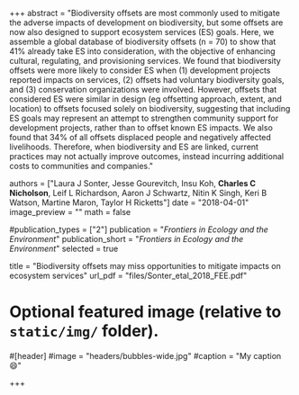 +++
abstract = "Biodiversity offsets are most commonly used to mitigate the adverse impacts of development on biodiversity, but some offsets are now also designed to support ecosystem services (ES) goals. Here, we assemble a global database of biodiversity offsets (n = 70) to show that 41% already take ES into consideration, with the objective of enhancing cultural, regulating, and provisioning services. We found that biodiversity offsets were more likely to consider ES when (1) development projects reported impacts on services, (2) offsets had voluntary biodiversity goals, and (3) conservation organizations were involved. However, offsets that considered ES were similar in design (eg offsetting approach, extent, and location) to offsets focused solely on biodiversity, suggesting that including ES goals may represent an attempt to strengthen community support for development projects, rather than to offset known ES impacts. We also found that 34% of all offsets displaced people and negatively affected livelihoods. Therefore, when biodiversity and ES are linked, current practices may not actually improve outcomes, instead incurring additional costs to communities and companies."

authors = ["Laura J Sonter, Jesse Gourevitch, Insu Koh, **Charles C Nicholson**, Leif L Richardson, Aaron J Schwartz, Nitin K Singh, Keri B Watson, Martine Maron, Taylor H Ricketts"]
date = "2018-04-01"
image_preview = ""
math = false

#publication_types = ["2"]
publication = "*Frontiers in Ecology and the Environment*"
publication_short = "*Frontiers in Ecology and the Environment*"
selected = true

title = "Biodiversity offsets may miss opportunities to mitigate impacts on ecosystem services"
url_pdf = "files/Sonter_etal_2018_FEE.pdf"

# Optional featured image (relative to `static/img/` folder).
#[header]
#image = "headers/bubbles-wide.jpg"
#caption = "My caption :smile:"

+++

